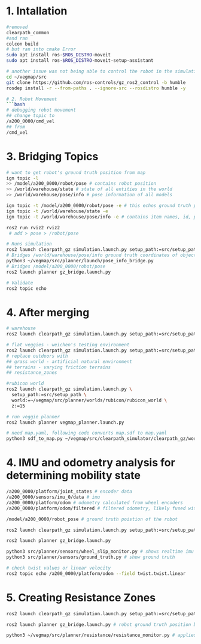 # 1. Intallation
```bash
#removed 
clearpath_common 
#and ran 
colcon build 
# but ran into cmake Error
sudo apt install ros-$ROS_DISTRO-moveit
sudo apt install ros-$ROS_DISTRO-moveit-setup-assistant

# another issue was not being able to control the robot in the simulation because there wasn't a controller
cd ~/vegmap/src
git clone https://github.com/ros-controls/gz_ros2_control -b humble
rosdep install -r --from-paths . --ignore-src --rosdistro humble -y

# 2. Robot Movement
```bash
# debugging robot movement
## change topic to
/a200_0000/cmd_vel
## from
/cmd_vel
```
# 3. Bridging Topics

```bash
# want to get robot's ground truth position from map
ign topic -l 
>> /model/a200_0000/robot/pose # contains robot position
>> /world/warehouse/state # state of all entities in the world
>> /world/warehouse/pose/info # pose information of all models

ign topic -t /model/a200_0000/robot/pose -e # this echos ground truth position
ign topic -t /world/warehouse/state -e
ign topic -t /world/warehouse/pose/info -e # contains item names, id, position

ros2 run rviz2 rviz2
 # add > pose > /robot/pose
```


```bash
# Runs simulation
ros2 launch clearpath_gz simulation.launch.py setup_path:=src/setup_path
# Bridges /world/warehouse/pose/info ground truth coordinates of objects
python3 ~/vegmap/src/planner/launch/pose_info_bridge.py
# Bridges /model/a200_0000/robot/pose
ros2 launch planner gz_bridge.launch.py

# Validate
ros2 topic echo
```


# 4. After merging
```bash
# warehouse
ros2 launch clearpath_gz simulation.launch.py setup_path:=src/setup_path

# flat veggies - weichen's testing environment
ros2 launch clearpath_gz simulation.launch.py setup_path:=src/setup_path world:=~/vegmap/src/planner/worlds/outdoors
# replace outdoors with
## grass world - artificial natural environment
## terrains - varying friction terrains
## resistance_zones

#rubicon world
ros2 launch clearpath_gz simulation.launch.py \
  setup_path:=src/setup_path \
  world:=~/vegmap/src/planner/worlds/rubicon/rubicon_world \
  z:=15

# run veggie planner
ros2 launch planner vegmap_planner.launch.py

# need map.yaml, following code converts map.sdf to map.yaml
python3 sdf_to_map.py ~/vegmap/src/clearpath_simulator/clearpath_gz/worlds/warehouse.sdf ~/vegmap/src/planner/maps warehouse_map

```


# 4. IMU and odometry analysis for determining mobility state

```bash
/a200_0000/platform/joint_states # encoder data
/a200_0000/sensors/imu_0/data # imu
/a200_0000/platform/odom # odometry calculated from wheel encoders
/a200_0000/platform/odom/filtered # filtered odometry, likely fused with IMU

/model/a200_0000/robot_pose # ground truth poistion of the robot
```


```bash
ros2 launch clearpath_gz simulation.launch.py setup_path:=src/setup_path world:=~/vegmap/src/planner/worlds/terrains

ros2 launch planner gz_bridge.launch.py

python3 src/planner/sensors/wheel_slip_monitor.py # shows realtime imu and pose stuf
python3 src/planner/sensors/ground_truth.py # show ground truth 
```

```bash
# check twist values or linear velocity
ros2 topic echo /a200_0000/platform/odom --field twist.twist.linear
```

# 5. Creating Resistance Zones
```bash
ros2 launch clearpath_gz simulation.launch.py setup_path:=src/setup_path world:=~/vegmap/src/planner/worlds/resistance_zone x:=9.0 y:=-9.0 yaw:=2.325

ros2 launch planner gz_bridge.launch.py # robot ground truth position bridge from gazebo to ROS2

python3 ~/vegmap/src/planner/resistance/resistance_monitor.py # applies resistance to obstacles

```